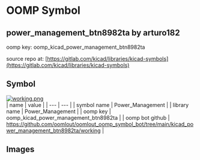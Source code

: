 # OOMP Symbol  
## power_management_btn8982ta  by arturo182  
  
oomp key: oomp_kicad_power_management_btn8982ta  
  
source repo at: [https://gitlab.com/kicad/libraries/kicad-symbols](https://gitlab.com/kicad/libraries/kicad-symbols)  
## Symbol  
  
[![working.png](working_600.png)](working.png)  
| name | value | 
| --- | --- | 
| symbol name | Power_Management | 
| library name | Power_Management | 
| oomp key | oomp_kicad_power_management_btn8982ta | 
| oomp bot github | https://github.com/oomlout/oomlout_oomp_symbol_bot/tree/main/kicad_power_management_btn8982ta/working | 
## Images  
